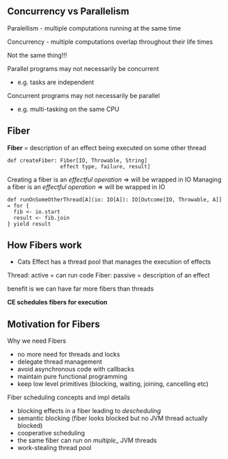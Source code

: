 ## Concurrency vs Parallelism

Paralellism - multiple computations running at the same time

Concurrency - multiple computations overlap throughout their life times

Not the same thing!!!

Parallel programs may not necessarily be concurrent
- e.g. tasks are independent

Concurrent programs may not necessarily be parallel
- e.g. multi-tasking on the same CPU

## Fiber

**Fiber** = description of an effect being executed on some other thread

```
def createFiber: Fiber[IO, Throwable, String]
                 effect type, failure, result]
```

Creating a fiber is an *effectful operation* => will be wrapped in IO
Managing a fiber is an *effectful operation* => will be wrapped in IO

```
def runOnSomeOtherThread[A](io: IO[A]): IO[Outcome[IO, Throwable, A]] = for {
  fib <- io.start
  result <- fib.join
} yield result
```

## How Fibers work

- Cats Effect has a thread pool that manages the execution of effects

Thread: active = can run code
Fiber: passive = description of an effect

benefit is we can have far more fibers than threads 

**CE schedules fibers for execution**

## Motivation for Fibers

Why we need Fibers

- no more need for threads and locks
- delegate thread management
- avoid asynchronous code with callbacks
- maintain pure functional programming
- keep low level primitives (blocking, waiting, joining, cancelling etc)

Fiber scheduling concepts and impl details

- blocking effects in a fiber leading to *descheduling*
- semantic blocking (fiber looks blocked but no JVM thread actually blocked)
- cooperative scheduling
- the same fiber can run on _multiple__ JVM threads
- work-stealing thread pool